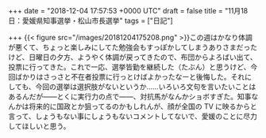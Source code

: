 
+++
date = "2018-12-04 17:57:53 +0000 UTC"
draft = false
title = "11月18日：愛媛県知事選挙・松山市長選挙"
tags = ["日記"]

+++
{{< figure src="/images/20181204175208.png"  >}}この週はかなり体調が悪くて、ちょっと楽しみにしてた勉強会もすっぽかしてしまうありさまだったけど、日曜日の夕方、ようやく体調が戻ってきたので、布団からよろばい出て、投票に行ってきた。これで一応、選挙皆勤を継続した（たぶん）と思うけど、今回ばかりはさっさと不在者投票に行っとけばよかったなーと後悔した。それにしても、今回の選挙は選択肢がないというか……いろいろ文句を言いたいことはあるんだが――とくに実行力の点で――、対抗馬がなんかショボすぎた。知事なんかは将来的に国政とか狙ってるのかもしれんが、顔が全国の TV に映るからと言って、しょうもない事にしょうもないコメントしてないで、愛媛のことに尽力してほしいと思う。



